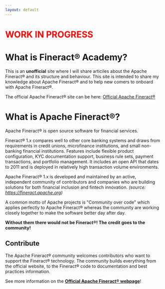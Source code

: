 ```yaml
---
layout: default
---
```


<h1 style="color:red">WORK IN PROGRESS</h1>

# What is Fineract® Academy?

This is an <b>unofficial</b> site where I will share articiles about the Apache Fineract® and its structure and behaviour.
This site is intended to share my knowledge about Apache Fineract® and to help new comers to onboard with Apache Fineract®.

The official Apache Fineract® site can be here: <a target="_blank" ref="noreferrer" href="https://fineract.apache.org">Official Apache Fineract®</a>

# What is Apache Fineract®?

Apache Fineract® is open source software for financial services.

Fineract® 1.x compares well to other core banking systems and draws from requirements in credit unions, microfinance institutions, and small non-banking financial institutions. Features include flexible product configuration, KYC documentation support, business rule sets, payment transactions, and portfolio management. It includes an open API that dates to 2011 and is deployed in relatively high transaction volume environments.

Apache Fineract® 1.x is developed and maintained by an active, independent community of contributors and companies who are building solutions for both financial inclusion and fintech innovation.
*(source: <a target="_blank" href="https://fineract.apache.org">https://fineract.apache.org</a>)*

A common motto of Apache projects is "Community over code" which applies perfectly to Apache Fineract® whereas the community are working closely together to make the software better day after day. 

<b>Without them there would not be Fineract®! The credit goes to the community!</b>

## Contribute

The Apache Fineract® community welcomes contributors who want to support the Fineract® technology. The community builds everything from the official website, to the Fineract® code to documentation and best practices information.

See more information on the <a target="_blank" ref="noreferrer" href="https://fineract.apache.org"><b>Official Apache Fineract® webpage</b></a>!
